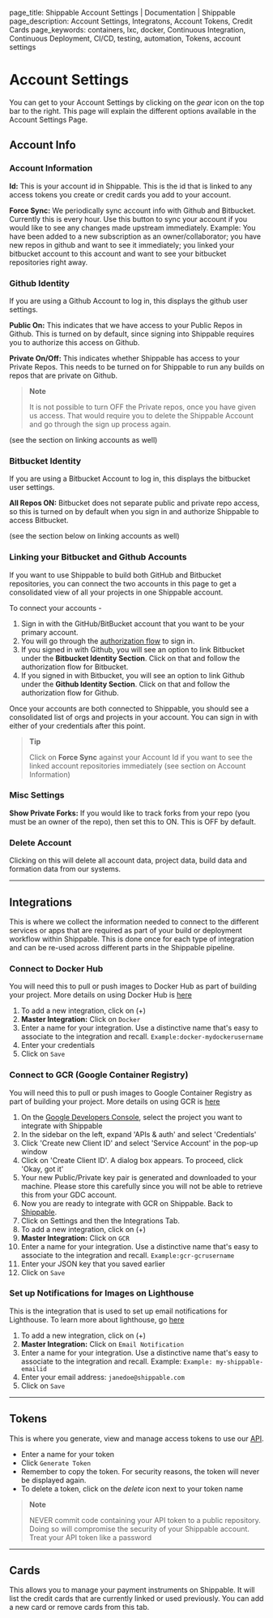 page_title: Shippable Account Settings | Documentation | Shippable
page_description: Account Settings, Integratons, Account Tokens, Credit Cards
page_keywords: containers, lxc, docker, Continuous Integration, Continuous Deployment, CI/CD, testing, automation, Tokens, account settings

# Account Settings

You can get to your Account Settings by clicking on the _gear_ icon on the top bar to the right. This page will explain the different options available in the Account Settings Page.

## Account Info

### Account Information

**Id:** This is your account id in Shippable. This is the id that is linked to any access tokens you create or credit cards you add to your account.

**Force Sync:** We periodically sync account info with Github and Bitbucket. Currently this is every hour. Use this button to sync your account if you would like to see any changes made upstream immediately. Example: You have been added to a new subscription as an owner/collaborator; you have new repos in github and want to see it immediately; you linked your bitbucket account to this account and want to see your bitbucket repositories right away.

### Github Identity

If you are using a Github Account to log in, this displays the github user settings.

**Public On:** This indicates that we have access to your Public Repos in Github. This is turned on by default, since signing into Shippable requires you to authorize this access on Github.

**Private On/Off:** This indicates whether Shippable has access to your Private Repos. This needs to be turned on for Shippable to run any builds on repos that are private on Github.

> **Note**
>
> It is not possible to turn OFF the Private repos, once you have given us access. That would
> require you to delete the Shippable Account and go through the sign up process again.

(see the section on linking accounts as well)

### Bitbucket Identity

If you are using a Bitbucket Account to log in, this displays the bitbucket user settings.

**All Repos ON:** Bitbucket does not separate public and private repo access, so this is turned on by default when you sign in and authorize Shippable to access Bitbucket.

(see the section below on linking accounts as well)

### Linking your Bitbucket and Github Accounts

If you want to use Shippable to build both GitHub and Bitbucket
repositories, you can connect the two accounts in this page to get a
consolidated view of all your projects in one Shippable account.

To connect your accounts -

1. Sign in with the GitHub/BitBucket account that you want to be your primary account.
2. You will go through the [authorization flow](sign_up.md) to sign in.
3. If you signed in with Github, you will see an option to link Bitbucket under the **Bitbucket Identity Section**. Click on that and follow the authorization flow for Bitbucket.
4. If you signed in with Bitbucket, you will see an option to link Github under the **Github Identity Section**. Click on that and follow the authorization flow for Github.

Once your accounts are both connected to Shippable, you should see a
consolidated list of orgs and projects in your account. You can sign in
with either of your credentials after this point.

> **Tip**
>
> Click on **Force Sync** against your Account Id if you want to see the linked account repositories immediately (see section on Account Information)

### Misc Settings

**Show Private Forks:** If you would like to track forks from your repo (you must be an owner of the repo), then set this to ON. This is OFF by default.

### Delete Account

Clicking on this will delete all account data, project data, build data and formation data from our systems.

*****

## Integrations

This is where we collect the information needed to connect to the different services or apps that are required as part of your build or deployment workflow within Shippable. This is done once for each type of integration and can be re-used across different parts in the Shippable pipeline.

### Connect to Docker Hub

You will need this to pull or push images to Docker Hub as part of building your project. More details on using Docker Hub is [here](docker_registries.md/#docker-hub)

1. To add a new integration, click on (+)
2. **Master Integration:** Click on `Docker`
3. Enter a name for your integration. Use a distinctive name that's easy to associate to the integration and recall. `Example:docker-mydockerusername`
4. Enter your credentials
5. Click on `Save`

### Connect to GCR (Google Container Registry)

You will need this to pull or push images to Google Container Registry as part of building your project. More details on using GCR is [here](docker_registries.md/#google-container-registry)

1. On the [Google Developers Console](https://console.developers.google.com/), select the project you want to integrate with Shippable
2. In the sidebar on the left, expand 'APIs & auth' and select 'Credentials'
3. Click 'Create new Client ID' and select 'Service Account' in the pop-up window
4. Click on 'Create Client ID'. A dialog box appears. To proceed, click 'Okay, got it'
5. Your new Public/Private key pair is generated and downloaded to your machine. Please store this carefully since you will not be able to retrieve this from your GDC account.
6. Now you are ready to integrate with GCR on Shippable. Back to [Shippable](https://shippable.com).
7. Click on Settings and then the Integrations Tab.
8. To add a new integration, click on (+)
9. **Master Integration:** Click on `GCR`
10. Enter a name for your integration. Use a distinctive name that's easy to associate to the integration and recall. `Example:gcr-gcrusername`
11. Enter your JSON key that you saved earlier
12. Click on `Save`

### Set up Notifications for Images on Lighthouse

This is the integration that is used to set up email notifications for Lighthouse. To learn more about lighthouse, go [here](lighthouse.md)

1. To add a new integration, click on (+)
2. **Master Integration:** Click on `Email Notification`
3. Enter a name for your integration. Use a distinctive name that's easy to associate to the integration and recall. Example: `Example: my-shippable-emailid`
4. Enter your email address: `janedoe@shippable.com`
5. Click on `Save`

*****

## Tokens

This is where you generate, view and manage access tokens to use our [API](api.md).

- Enter a name for your token
- Click `Generate Token`
- Remember to copy the token. For security reasons, the token will never be displayed again.
- To delete a token, click on the _delete_ icon next to your token name

> **Note**
>
> NEVER commit code containing your API token to a public repository.
> Doing so will compromise the security of your Shippable account. Treat
> your API token like a password

*****

## Cards

This allows you to manage your payment instruments on Shippable. It will list the credit cards that are currently linked or used previously. You can add a new card or remove cards from this tab.

